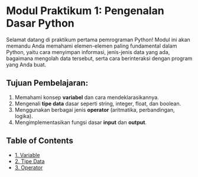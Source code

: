 # **Modul Praktikum 1: Pengenalan Dasar Python**

Selamat datang di praktikum pertama pemrograman Python\! Modul ini akan memandu Anda memahami elemen-elemen paling fundamental dalam Python, yaitu cara menyimpan informasi, jenis-jenis data yang ada, bagaimana mengolah data tersebut, serta cara berinteraksi dengan program yang Anda buat.

## **Tujuan Pembelajaran:**

1.  Memahami konsep **variabel** dan cara mendeklarasikannya.
2.  Mengenali **tipe data** dasar seperti string, integer, float, dan boolean.
3.  Menggunakan berbagai jenis **operator** (aritmatika, perbandingan, logika).
4.  Mengimplementasikan fungsi dasar **input** dan **output**.


## **Table of Contents**

- [1. Variable](/Pengenalan%20Dasar%20Python/1_Variable.md)
- [2. Tipe Data](/Pengenalan%20Dasar%20Python/2_TipeData.md)
- [3. Operator](/Pengenalan%20Dasar%20Python/3_Operator.md3_Operator.md)